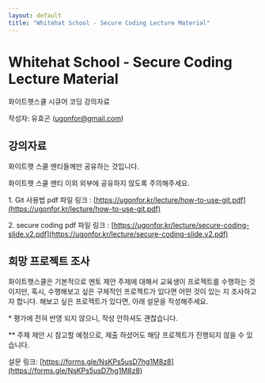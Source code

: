 ```yaml
---
layout: default
title: "Whitehat School - Secure Coding Lecture Material"
---
```


# Whitehat School - Secure Coding Lecture Material

화이트햇스쿨 시큐어 코딩 강의자료

작성자: 유효곤 (ugonfor@gmail.com)

 
## 강의자료
화이트햇 스쿨 멘티들께만 공유하는 것입니다. 

화이트햇 스쿨 멘티 이외 외부에 공유하지 않도록 주의해주세요. 

1\. Git 사용법 pdf 파일 링크 : [https://ugonfor.kr/lecture/how-to-use-git.pdf](https://ugonfor.kr/lecture/how-to-use-git.pdf)

2\. secure coding pdf 파일 링크 : [https://ugonfor.kr/lecture/secure-coding-slide.v2.pdf](https://ugonfor.kr/lecture/secure-coding-slide.v2.pdf)

## 희망 프로젝트 조사

화이트햇스쿨은 기본적으로 멘토 제안 주제에 대해서 교육생이 프로젝트를 수행하는 것이지만,
혹시, 수행해보고 싶은 구체적인 프로젝트가 있다면 어떤 것이 있는 지 조사하고자 합니다.
해보고 싶은 프로젝트가 있다면, 아래 설문을 작성해주세요.

\* 평가에 전혀 반영 되지 않으니, 작성 안하셔도 괜찮습니다.

\*\* 주제 제안 시 참고할 예정으로, 제출 하셨어도 해당 프로젝트가 진행되지 않을 수 있습니다.

설문 링크: [https://forms.gle/NsKPs5usD7hg1M8z8](https://forms.gle/NsKPs5usD7hg1M8z8)

